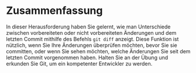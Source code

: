 # Zusammenfassung

In dieser Herausforderung haben Sie gelernt, wie man Unterschiede zwischen vorbereiteten oder nicht vorbereiteten Änderungen und dem letzten Commit mithilfe des Befehls `git diff` anzeigt. Diese Funktion ist nützlich, wenn Sie Ihre Änderungen überprüfen möchten, bevor Sie sie committen, oder wenn Sie sehen möchten, welche Änderungen Sie seit dem letzten Commit vorgenommen haben. Halten Sie an der Übung und erkunden Sie Git, um ein kompetenter Entwickler zu werden.
